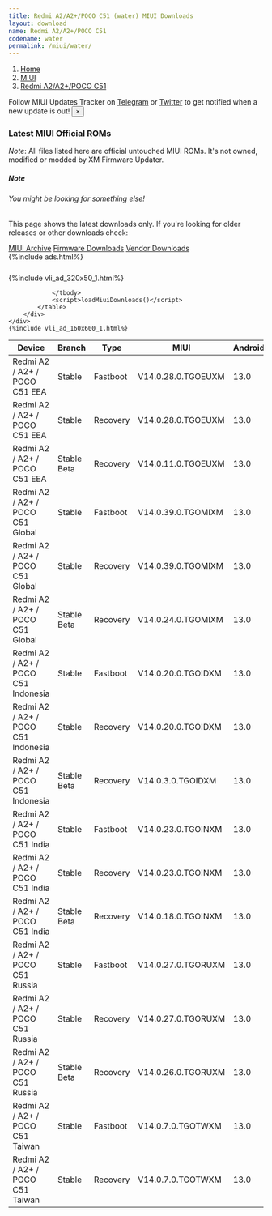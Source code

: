```yaml
---
title: Redmi A2/A2+/POCO C51 (water) MIUI Downloads
layout: download
name: Redmi A2/A2+/POCO C51
codename: water
permalink: /miui/water/
---
```

<nav aria-label="breadcrumb">
    <ol class="breadcrumb">
        <li class="breadcrumb-item"><a href="/">Home</a></li>
        <li class="breadcrumb-item"><a href="/miui/">MIUI</a></li>
        <li class="breadcrumb-item active" aria-current="page"><a href="/miui/water/">Redmi A2/A2+/POCO C51</a></li>
    </ol>
</nav>
<div class="alert alert-primary alert-dismissible fade show" role="alert">
    Follow MIUI Updates Tracker on <a href="https://t.me/MIUIUpdatesTracker" class="alert-link">Telegram</a>
     or <a href="https://twitter.com/MiFwUpdater" class="alert-link">Twitter</a> to get notified when a new update is out!
    <button type="button" class="close" data-dismiss="alert" aria-label="Close">
        <span aria-hidden="true">&times;</span>
    </button>
</div>

### Latest MIUI Official ROMs
*Note*: All files listed here are official untouched MIUI ROMs. It's not owned, modified or modded by XM Firmware Updater.
<div class="card">
  <div class="card-body">
    <h5 class="card-title">Note</h5>
    <h6 class="card-subtitle mb-2 text-muted">You might be looking for something else!</h6>
    <p class="card-text">This page shows the latest downloads only.
     If you're looking for older releases or other downloads check:</p>
    <a href="/archive/miui/water/" class="card-link">MIUI Archive</a>
    <a href="/firmware/water/" class="card-link">Firmware Downloads</a>
    <a href="/vendor/water/" class="card-link">Vendor Downloads</a>
  </div>
</div>
{%include ads.html%}
<div class="row justify-content-center">
    <div class="col-10">
        <div class="table-responsive-md" style="margin-top: 25px;">
            {%include vli_ad_320x50_1.html%}
            <table id="miui" class="display dt-responsive nowrap compact table table-striped table-hover table-sm">
                <thead class="thead-dark">
                    <tr>
                        <th data-ref="device">Device</th>
                        <th data-ref="branch">Branch</th>
                        <th data-ref="type">Type</th>
                        <th data-ref="miui">MIUI</th>
                        <th data-ref="android">Android</th>
                        <th data-ref="size">Size</th>
                        <th data-ref="size">Date</th>
                        <th data-ref="link">Link</th>
                    </tr>
                </thead>
                <tbody>
                <tr><td>Redmi A2 / A2+ / POCO C51 EEA</td><td>Stable</td><td>Fastboot</td><td>V14.0.28.0.TGOEUXM</td><td>13.0</td><td>2.3 GB</td><td>2025-08-12</td><td><a href="/miui/water/stable/V14.0.28.0.TGOEUXM/">Download</a></td></tr>
<tr><td>Redmi A2 / A2+ / POCO C51 EEA</td><td>Stable</td><td>Recovery</td><td>V14.0.28.0.TGOEUXM</td><td>13.0</td><td>1.6 GB</td><td>2025-09-04</td><td><a href="/miui/water/stable/V14.0.28.0.TGOEUXM/">Download</a></td></tr>
<tr><td>Redmi A2 / A2+ / POCO C51 EEA</td><td>Stable Beta</td><td>Recovery</td><td>V14.0.11.0.TGOEUXM</td><td>13.0</td><td>1.5 GB</td><td>2023-10-20</td><td><a href="/miui/water/stable beta/V14.0.11.0.TGOEUXM/">Download</a></td></tr>
<tr><td>Redmi A2 / A2+ / POCO C51 Global</td><td>Stable</td><td>Fastboot</td><td>V14.0.39.0.TGOMIXM</td><td>13.0</td><td>2.2 GB</td><td>2025-05-22</td><td><a href="/miui/water/stable/V14.0.39.0.TGOMIXM/">Download</a></td></tr>
<tr><td>Redmi A2 / A2+ / POCO C51 Global</td><td>Stable</td><td>Recovery</td><td>V14.0.39.0.TGOMIXM</td><td>13.0</td><td>1.5 GB</td><td>2025-05-30</td><td><a href="/miui/water/stable/V14.0.39.0.TGOMIXM/">Download</a></td></tr>
<tr><td>Redmi A2 / A2+ / POCO C51 Global</td><td>Stable Beta</td><td>Recovery</td><td>V14.0.24.0.TGOMIXM</td><td>13.0</td><td>1.5 GB</td><td>2024-01-23</td><td><a href="/miui/water/stable beta/V14.0.24.0.TGOMIXM/">Download</a></td></tr>
<tr><td>Redmi A2 / A2+ / POCO C51 Indonesia</td><td>Stable</td><td>Fastboot</td><td>V14.0.20.0.TGOIDXM</td><td>13.0</td><td>2.2 GB</td><td>2025-06-10</td><td><a href="/miui/water/stable/V14.0.20.0.TGOIDXM/">Download</a></td></tr>
<tr><td>Redmi A2 / A2+ / POCO C51 Indonesia</td><td>Stable</td><td>Recovery</td><td>V14.0.20.0.TGOIDXM</td><td>13.0</td><td>1.5 GB</td><td>2025-06-30</td><td><a href="/miui/water/stable/V14.0.20.0.TGOIDXM/">Download</a></td></tr>
<tr><td>Redmi A2 / A2+ / POCO C51 Indonesia</td><td>Stable Beta</td><td>Recovery</td><td>V14.0.3.0.TGOIDXM</td><td>13.0</td><td>1.5 GB</td><td>2023-06-16</td><td><a href="/miui/water/stable beta/V14.0.3.0.TGOIDXM/">Download</a></td></tr>
<tr><td>Redmi A2 / A2+ / POCO C51 India</td><td>Stable</td><td>Fastboot</td><td>V14.0.23.0.TGOINXM</td><td>13.0</td><td>2.1 GB</td><td>2025-05-16</td><td><a href="/miui/water/stable/V14.0.23.0.TGOINXM/">Download</a></td></tr>
<tr><td>Redmi A2 / A2+ / POCO C51 India</td><td>Stable</td><td>Recovery</td><td>V14.0.23.0.TGOINXM</td><td>13.0</td><td>1.5 GB</td><td>2025-05-30</td><td><a href="/miui/water/stable/V14.0.23.0.TGOINXM/">Download</a></td></tr>
<tr><td>Redmi A2 / A2+ / POCO C51 India</td><td>Stable Beta</td><td>Recovery</td><td>V14.0.18.0.TGOINXM</td><td>13.0</td><td>1.5 GB</td><td>2024-10-24</td><td><a href="/miui/water/stable beta/V14.0.18.0.TGOINXM/">Download</a></td></tr>
<tr><td>Redmi A2 / A2+ / POCO C51 Russia</td><td>Stable</td><td>Fastboot</td><td>V14.0.27.0.TGORUXM</td><td>13.0</td><td>2.2 GB</td><td>2025-06-13</td><td><a href="/miui/water/stable/V14.0.27.0.TGORUXM/">Download</a></td></tr>
<tr><td>Redmi A2 / A2+ / POCO C51 Russia</td><td>Stable</td><td>Recovery</td><td>V14.0.27.0.TGORUXM</td><td>13.0</td><td>1.5 GB</td><td>2025-06-30</td><td><a href="/miui/water/stable/V14.0.27.0.TGORUXM/">Download</a></td></tr>
<tr><td>Redmi A2 / A2+ / POCO C51 Russia</td><td>Stable Beta</td><td>Recovery</td><td>V14.0.26.0.TGORUXM</td><td>13.0</td><td>1.5 GB</td><td>2025-04-30</td><td><a href="/miui/water/stable beta/V14.0.26.0.TGORUXM/">Download</a></td></tr>
<tr><td>Redmi A2 / A2+ / POCO C51 Taiwan</td><td>Stable</td><td>Fastboot</td><td>V14.0.7.0.TGOTWXM</td><td>13.0</td><td>2.1 GB</td><td>2024-11-11</td><td><a href="/miui/water/stable/V14.0.7.0.TGOTWXM/">Download</a></td></tr>
<tr><td>Redmi A2 / A2+ / POCO C51 Taiwan</td><td>Stable</td><td>Recovery</td><td>V14.0.7.0.TGOTWXM</td><td>13.0</td><td>1.5 GB</td><td>2024-11-22</td><td><a href="/miui/water/stable/V14.0.7.0.TGOTWXM/">Download</a></td></tr>

                </tbody>
                <script>loadMiuiDownloads()</script>
            </table>
        </div>
    </div>
    {%include vli_ad_160x600_1.html%}
</div>
